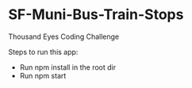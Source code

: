 # SF-Muni-Bus-Train-Stops
Thousand Eyes Coding Challenge

Steps to run this app:

- Run npm install in the root dir
- Run npm start
